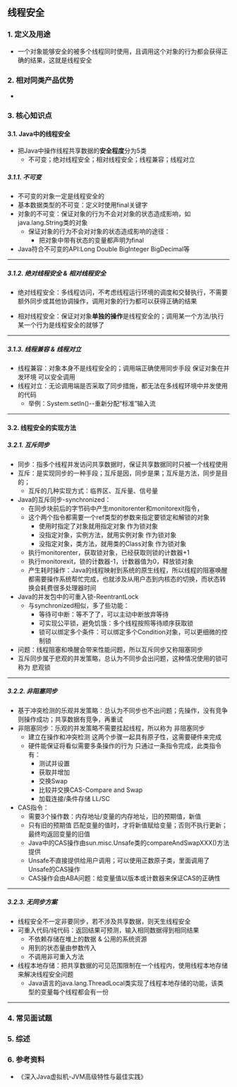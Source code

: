 ## 线程安全

### 1. 定义及用途

* 一个对象能够安全的被多个线程同时使用，且调用这个对象的行为都会获得正确的结果，这就是线程安全

### 2. 相对同类产品优势

* 

### 3. 核心知识点

#### 3.1. Java中的线程安全

* 把Java中操作线程共享数据的**安全程度**分为5类
  * 不可变；绝对线程安全；相对线程安全；线程兼容；线程对立

##### 3.1.1. 不可变

* 不可变的对象一定是线程安全的
* 基本数据类型的不可变：定义时使用final关键字
* 对象的不可变：保证对象的行为不会对对象的状态造成影响，如java.lang.String类的对象
  * 保证对象的行为不会对对象的状态造成影响的途径：
    * 把对象中带有状态的变量都声明为final
* Java符合不可变的API:Long Double BigInteger BigDecimal等

---

##### 3.1.2. 绝对线程安全 & 相对线程安全

* 绝对线程安全：多线程访问，不考虑线程运行环境的调度和交替执行，不需要额外同步或其他协调操作，调用对象的行为都可以获得正确的结果

* 相对线程安全：保证对对象**单独的操作**是线程安全的；调用某一个方法/执行某一个行为是线程安全的就够了

---

##### 3.1.3. 线程兼容 & 线程对立

* 线程兼容：对象本身不是线程安全的；调用端正确使用同步手段 保证对象在并发环境 可以安全调用
* 线程对立：无论调用端是否采取了同步措施，都无法在多线程环境中并发使用的代码
  * 举例：System.setIn()--重新分配“标准”输入流

---

#### 3.2. 线程安全的实现方法

##### 3.2.1. 互斥同步

* 同步：指多个线程并发访问共享数据时，保证共享数据同时只被一个线程使用
* 互斥：是实现同步的一种手段；互斥是因，同步是果；互斥是方法，同步是目的；
  * 互斥的几种实现方式：临界区、互斥量、信号量
* Java的互斥同步-synchronized：
  * 在同步块前后的字节码中产生monitorenter和monitorexit指令，
  * 这个两个指令都需要一个ref类型的参数来指定要锁定和解锁的对象
    * 使用时指定了对象就用指定对象 作为锁对象
    * 没指定对象，实例方法，就用实例对象 作为锁对象
    * 没指定对象，类方法，就用类的Class对象 作为锁对象
  * 执行monitorenter，获取锁对象，已经获取则锁的计数器+1
  * 执行monitorexit，锁的计数器-1，计数器值为0，释放锁对象
  * 产生耗时操作：Java的线程映射到系统的原生线程，所以线程的阻塞唤醒都需要操作系统帮忙完成，也就涉及从用户态到内核态的切换，而状态转换会耗费很多处理器时间
* Java的并发包中的可重入锁-ReentrantLock
  * 与synchronized相似，多了些功能：
    * 等待可中断：等不了了，可以主动中断放弃等待
    * 可实现公平锁，避免饥饿：多个线程按照等待顺序获取锁
    * 锁可以绑定多个条件：可以绑定多个Condition对象，可以更细微的控制锁
* 问题：线程阻塞和唤醒会带来性能问题，所以互斥同步又称阻塞同步
* 互斥同步属于悲观的并发策略，总认为不同步会出问题，这种情况使用的锁可称为 悲观锁

---

##### 3.2.2. 非阻塞同步

* 基于冲突检测的乐观并发策略：总认为不同步也不出问题；先操作，没有竞争则操作成功；共享数据有竞争，再重试
* 非阻塞同步：乐观的并发策略不需要挂起线程，所以称为 非阻塞同步
  * 建立在操作和冲突检测 这两个步骤一起具有原子性，这需要硬件来完成
  * 硬件能保证将看似需要多条操作的行为 只通过一条指令完成，此类指令有：
    * 测试并设置
    * 获取并增加
    * 交换Swap
    * 比较并交换CAS-Compare and Swap
    * 加载连接/条件存储 LL/SC
* CAS指令：
  * 需要3个操作数：内存地址/变量的内存地址，旧的预期值，新值
  * 只有旧的预期值 匹配变量的值时，才将新值赋给变量；否则不执行更新；最终均返回变量的旧值
  * Java中的CAS操作由sun.misc.Unsafe类的compareAndSwapXXX()方法提供
  * Unsafe不直接提供给用户调用；可以使用正数原子类，里面调用了Unsafe的CAS操作
  * CAS操作会由ABA问题：给变量值以版本或计数器来保证CAS的正确性

---

##### 3.2.3. 无同步方案

* 线程安全不一定非要同步，若不涉及共享数据，则天生线程安全
* 可重入代码/纯代码：返回结果可预测，输入相同数据得到相同结果
  * 不依赖存储在堆上的数据 & 公用的系统资源
  * 用到的状态量由参数传入
  * 不调用非可重入方法
* 线程本地存储：把共享数据的可见范围限制在一个线程内，使用线程本地存储来解决线程安全问题
  * Java语言的java.lang.ThreadLocal类实现了线程本地存储的功能，该类型的变量每个线程都会有一份

---

### 4. 常见面试题

### 5. 综述

### 6. 参考资料

* 《深入Java虚拟机-JVM高级特性与最佳实践》